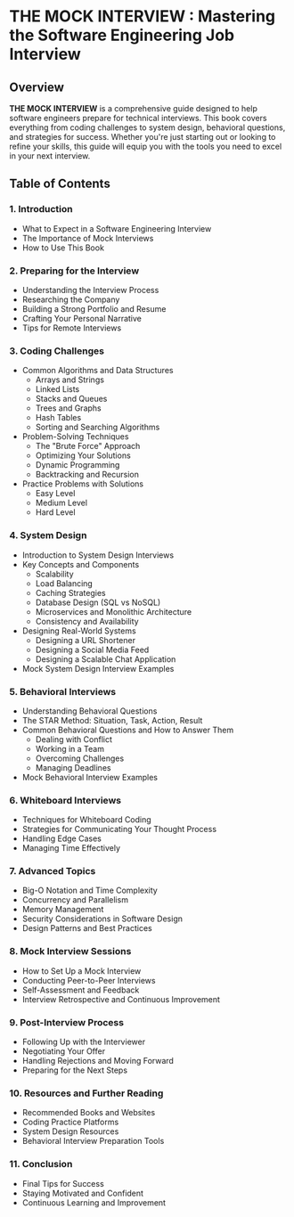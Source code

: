 # **THE MOCK INTERVIEW** : Mastering the Software Engineering Job Interview

## Overview

**THE MOCK INTERVIEW** is a comprehensive guide designed to help software engineers prepare for technical interviews. This book covers everything from coding challenges to system design, behavioral questions, and strategies for success. Whether you're just starting out or looking to refine your skills, this guide will equip you with the tools you need to excel in your next interview.

## Table of Contents

### 1. Introduction
- What to Expect in a Software Engineering Interview
- The Importance of Mock Interviews
- How to Use This Book

### 2. Preparing for the Interview
- Understanding the Interview Process
- Researching the Company
- Building a Strong Portfolio and Resume
- Crafting Your Personal Narrative
- Tips for Remote Interviews

### 3. Coding Challenges
- Common Algorithms and Data Structures
  - Arrays and Strings
  - Linked Lists
  - Stacks and Queues
  - Trees and Graphs
  - Hash Tables
  - Sorting and Searching Algorithms
- Problem-Solving Techniques
  - The "Brute Force" Approach
  - Optimizing Your Solutions
  - Dynamic Programming
  - Backtracking and Recursion
- Practice Problems with Solutions
  - Easy Level
  - Medium Level
  - Hard Level

### 4. System Design
- Introduction to System Design Interviews
- Key Concepts and Components
  - Scalability
  - Load Balancing
  - Caching Strategies
  - Database Design (SQL vs NoSQL)
  - Microservices and Monolithic Architecture
  - Consistency and Availability
- Designing Real-World Systems
  - Designing a URL Shortener
  - Designing a Social Media Feed
  - Designing a Scalable Chat Application
- Mock System Design Interview Examples

### 5. Behavioral Interviews
- Understanding Behavioral Questions
- The STAR Method: Situation, Task, Action, Result
- Common Behavioral Questions and How to Answer Them
  - Dealing with Conflict
  - Working in a Team
  - Overcoming Challenges
  - Managing Deadlines
- Mock Behavioral Interview Examples

### 6. Whiteboard Interviews
- Techniques for Whiteboard Coding
- Strategies for Communicating Your Thought Process
- Handling Edge Cases
- Managing Time Effectively

### 7. Advanced Topics
- Big-O Notation and Time Complexity
- Concurrency and Parallelism
- Memory Management
- Security Considerations in Software Design
- Design Patterns and Best Practices

### 8. Mock Interview Sessions
- How to Set Up a Mock Interview
- Conducting Peer-to-Peer Interviews
- Self-Assessment and Feedback
- Interview Retrospective and Continuous Improvement

### 9. Post-Interview Process
- Following Up with the Interviewer
- Negotiating Your Offer
- Handling Rejections and Moving Forward
- Preparing for the Next Steps

### 10. Resources and Further Reading
- Recommended Books and Websites
- Coding Practice Platforms
- System Design Resources
- Behavioral Interview Preparation Tools

### 11. Conclusion
- Final Tips for Success
- Staying Motivated and Confident
- Continuous Learning and Improvement
